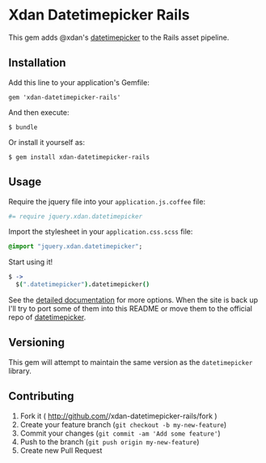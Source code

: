 # Xdan Datetimepicker Rails

This gem adds @xdan's [datetimepicker](https://github.com/xdan/datetimepicker) to the Rails asset pipeline.

## Installation

Add this line to your application's Gemfile:

    gem 'xdan-datetimepicker-rails'

And then execute:

    $ bundle

Or install it yourself as:

    $ gem install xdan-datetimepicker-rails

## Usage

Require the jquery file into your `application.js.coffee` file:

```coffee
#= require jquery.xdan.datetimepicker
```

Import the stylesheet in your `application.css.scss` file:

```sass
@import "jquery.xdan.datetimepicker";
```

Start using it!

```coffee
$ ->
  $(".datetimepicker").datetimepicker()
```

See the [detailed documentation](http://xdsoft.net/jqplugins/datetimepicker/) for more options. When the site is back up I'll try to port some of them into this README or move them to the official repo of [datetimepicker](https://github.com/xdan/datetimepicker).

## Versioning

This gem will attempt to maintain the same version as the `datetimepicker` library.

## Contributing

1. Fork it ( http://github.com/<my-github-username>/xdan-datetimepicker-rails/fork )
2. Create your feature branch (`git checkout -b my-new-feature`)
3. Commit your changes (`git commit -am 'Add some feature'`)
4. Push to the branch (`git push origin my-new-feature`)
5. Create new Pull Request
